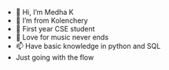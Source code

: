 - 👋 Hi, I’m Medha K
- 👀 I’m from Kolenchery
- 🌱 First year CSE student
- 💞️ Love for music never ends
- 📫 Have basic knowledge in python and SQL
-  Just going with the flow
<!---
m3kvt/m3kvt is a ✨ special ✨ repository because its `README.md` (this file) appears on your GitHub profile.
You can click the Preview link to take a look at your changes.
--->

